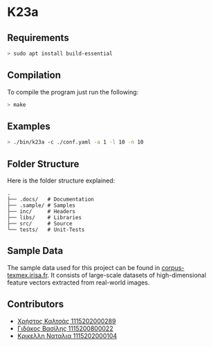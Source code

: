 # K23a

## Requirements

```sh
> sudo apt install build-essential
```

## Compilation

To compile the program just run the following:

```sh
> make
```

## Examples

```sh
> ./bin/k23a -c ./conf.yaml -a 1 -l 10 -n 10
```

## Folder Structure

Here is the folder structure explained:

```text
.
├── .docs/   # Documentation
├── .sample/ # Samples
├── inc/     # Headers
├── libs/    # Libraries
├── src/     # Source
└── tests/   # Unit-Tests
```

## Sample Data

The sample data used for this project can be found in [corpus-texmex.irisa.fr](http://corpus-texmex.irisa.fr/).
It consists of large-scale datasets of high-dimensional feature vectors extracted from real-world images.

## Contributors

- [Χρήστος Καλτσάς 1115202000289](https://github.com/xcalts)
- [Γιδάκος Βασίλης 1115200800022](https://github.com/sdi0800022)
- [Κρικελλη Ναταλια 1115202000104](https://github.com/nataliakrik)
